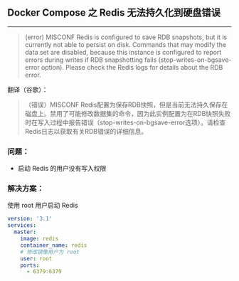 ## Docker Compose 之 Redis 无法持久化到硬盘错误

---

> (error) MISCONF Redis is configured to save RDB snapshots, but it is currently not able to persist on disk. Commands that may modify the data set are disabled, because this instance is configured to report errors during writes if RDB snapshotting fails (stop-writes-on-bgsave-error option). Please check the Redis logs for details about the RDB error.

翻译（谷歌）：

> （错误）MISCONF Redis配置为保存RDB快照，但是当前无法持久保存在磁盘上。禁用了可能修改数据集的命令，因为此实例配置为在RDB快照失败时在写入过程中报告错误（stop-writes-on-bgsave-error选项）。请检查Redis日志以获取有关RDB错误的详细信息。

### 问题：

- 启动 Redis 的用户没有写入权限



### 解决方案：

使用 root 用户启动 Redis

```yml
version: '3.1'
services:
  master:
    image: redis
    container_name: redis
    # 修改镜像用户为 root
    user: root
    ports:
      - 6379:6379
```



